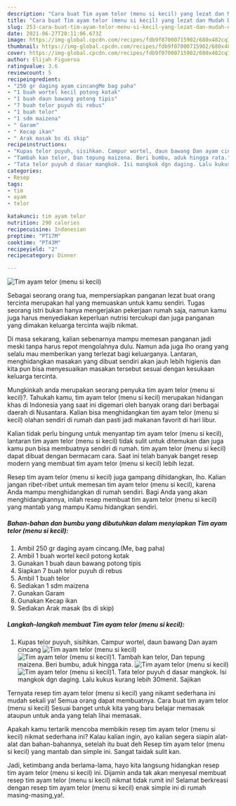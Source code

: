 ```yaml
---
description: "Cara buat Tim ayam telor (menu si kecil) yang lezat dan Mudah Dibuat"
title: "Cara buat Tim ayam telor (menu si kecil) yang lezat dan Mudah Dibuat"
slug: 253-cara-buat-tim-ayam-telor-menu-si-kecil-yang-lezat-dan-mudah-dibuat
date: 2021-06-27T20:11:06.673Z
image: https://img-global.cpcdn.com/recipes/fdb9f07000715902/680x482cq70/tim-ayam-telor-menu-si-kecil-foto-resep-utama.jpg
thumbnail: https://img-global.cpcdn.com/recipes/fdb9f07000715902/680x482cq70/tim-ayam-telor-menu-si-kecil-foto-resep-utama.jpg
cover: https://img-global.cpcdn.com/recipes/fdb9f07000715902/680x482cq70/tim-ayam-telor-menu-si-kecil-foto-resep-utama.jpg
author: Elijah Figueroa
ratingvalue: 3.6
reviewcount: 5
recipeingredient:
- "250 gr daging ayam cincangMe bag paha"
- "1 buah wortel kecil potong kotak"
- "1 buah daun bawang potong tipis"
- "7 buah telor puyuh di rebus"
- "1 buah telor"
- "1 sdm maizena"
- " Garam"
- " Kecap ikan"
- " Arak masak bs di skip"
recipeinstructions:
- "Kupas telor puyuh, sisihkan. Campur wortel, daun bawang Dan ayam cincang"
- "Tambah kan telor, Dan tepung maizena. Beri bumbu, aduk hingga rata."
- "Tata telor puyuh d dasar mangkok. Isi mangkok dgn daging. Lalu kukus kurang lebih 30menit. Sajikan"
categories:
- Resep
tags:
- tim
- ayam
- telor

katakunci: tim ayam telor 
nutrition: 290 calories
recipecuisine: Indonesian
preptime: "PT17M"
cooktime: "PT43M"
recipeyield: "2"
recipecategory: Dinner

---
```



![Tim ayam telor (menu si kecil)](https://img-global.cpcdn.com/recipes/fdb9f07000715902/680x482cq70/tim-ayam-telor-menu-si-kecil-foto-resep-utama.jpg)

Sebagai seorang orang tua, mempersiapkan panganan lezat buat orang tercinta merupakan hal yang memuaskan untuk kamu sendiri. Tugas seorang istri bukan hanya mengerjakan pekerjaan rumah saja, namun kamu juga harus menyediakan keperluan nutrisi tercukupi dan juga panganan yang dimakan keluarga tercinta wajib nikmat.

Di masa  sekarang, kalian sebenarnya mampu memesan panganan jadi meski tanpa harus repot mengolahnya dulu. Namun ada juga lho orang yang selalu mau memberikan yang terlezat bagi keluarganya. Lantaran, menghidangkan masakan yang dibuat sendiri akan jauh lebih higienis dan kita pun bisa menyesuaikan masakan tersebut sesuai dengan kesukaan keluarga tercinta. 



Mungkinkah anda merupakan seorang penyuka tim ayam telor (menu si kecil)?. Tahukah kamu, tim ayam telor (menu si kecil) merupakan hidangan khas di Indonesia yang saat ini digemari oleh banyak orang dari berbagai daerah di Nusantara. Kalian bisa menghidangkan tim ayam telor (menu si kecil) olahan sendiri di rumah dan pasti jadi makanan favorit di hari libur.

Kalian tidak perlu bingung untuk menyantap tim ayam telor (menu si kecil), lantaran tim ayam telor (menu si kecil) tidak sulit untuk ditemukan dan juga kamu pun bisa membuatnya sendiri di rumah. tim ayam telor (menu si kecil) dapat dibuat dengan bermacam cara. Saat ini telah banyak banget resep modern yang membuat tim ayam telor (menu si kecil) lebih lezat.

Resep tim ayam telor (menu si kecil) juga gampang dihidangkan, lho. Kalian jangan ribet-ribet untuk memesan tim ayam telor (menu si kecil), karena Anda mampu menghidangkan di rumah sendiri. Bagi Anda yang akan menghidangkannya, inilah resep membuat tim ayam telor (menu si kecil) yang mantab yang mampu Kamu hidangkan sendiri.

<!--inarticleads1-->

##### Bahan-bahan dan bumbu yang dibutuhkan dalam menyiapkan Tim ayam telor (menu si kecil):

1. Ambil 250 gr daging ayam cincang.(Me, bag paha)
1. Ambil 1 buah wortel kecil potong kotak
1. Gunakan 1 buah daun bawang potong tipis
1. Siapkan 7 buah telor puyuh di rebus
1. Ambil 1 buah telor
1. Sediakan 1 sdm maizena
1. Gunakan  Garam
1. Gunakan  Kecap ikan
1. Sediakan  Arak masak (bs di skip)




<!--inarticleads2-->

##### Langkah-langkah membuat Tim ayam telor (menu si kecil):

1. Kupas telor puyuh, sisihkan. Campur wortel, daun bawang Dan ayam cincang
<img src="https://img-global.cpcdn.com/steps/ec6c7e739b1b0550/160x128cq70/tim-ayam-telor-menu-si-kecil-langkah-memasak-1-foto.jpg" alt="Tim ayam telor (menu si kecil)"><img src="https://img-global.cpcdn.com/steps/76bbe62dc1b13111/160x128cq70/tim-ayam-telor-menu-si-kecil-langkah-memasak-1-foto.jpg" alt="Tim ayam telor (menu si kecil)">1. Tambah kan telor, Dan tepung maizena. Beri bumbu, aduk hingga rata.
<img src="https://img-global.cpcdn.com/steps/bdec755471f394ee/160x128cq70/tim-ayam-telor-menu-si-kecil-langkah-memasak-2-foto.jpg" alt="Tim ayam telor (menu si kecil)"><img src="https://img-global.cpcdn.com/steps/e76e01a96bf17966/160x128cq70/tim-ayam-telor-menu-si-kecil-langkah-memasak-2-foto.jpg" alt="Tim ayam telor (menu si kecil)">1. Tata telor puyuh d dasar mangkok. Isi mangkok dgn daging. Lalu kukus kurang lebih 30menit. Sajikan




Ternyata resep tim ayam telor (menu si kecil) yang nikamt sederhana ini mudah sekali ya! Semua orang dapat membuatnya. Cara buat tim ayam telor (menu si kecil) Sesuai banget untuk kita yang baru belajar memasak ataupun untuk anda yang telah lihai memasak.

Apakah kamu tertarik mencoba membikin resep tim ayam telor (menu si kecil) nikmat sederhana ini? Kalau kalian ingin, ayo kalian segera siapin alat-alat dan bahan-bahannya, setelah itu buat deh Resep tim ayam telor (menu si kecil) yang mantab dan simple ini. Sangat taidak sulit kan. 

Jadi, ketimbang anda berlama-lama, hayo kita langsung hidangkan resep tim ayam telor (menu si kecil) ini. Dijamin anda tak akan menyesal membuat resep tim ayam telor (menu si kecil) nikmat tidak rumit ini! Selamat berkreasi dengan resep tim ayam telor (menu si kecil) enak simple ini di rumah masing-masing,ya!.

